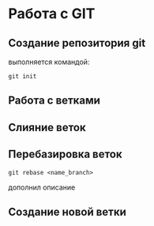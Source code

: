 # Работа с GIT
## Создание репозитория git
выполняется командой:
```
git init
```
## Работа с ветками

## Слияние веток 

## Перебазировка веток

```
git rebase <name_branch>
```
дополнил описание

## Cоздание новой ветки